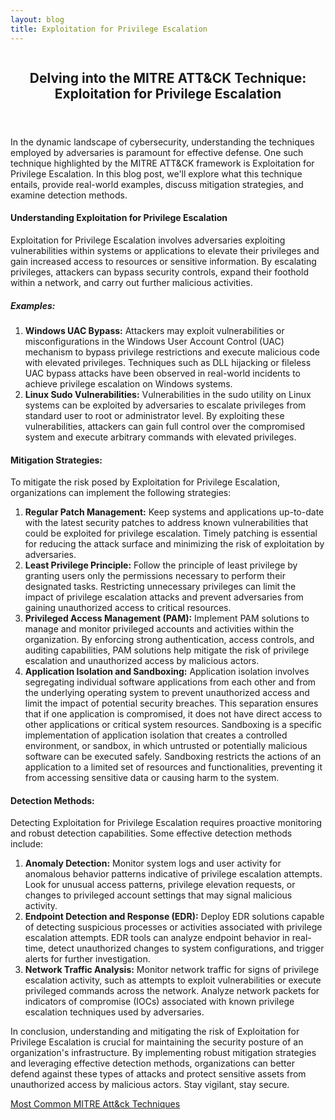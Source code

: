 ```yaml
---
layout: blog
title: Exploitation for Privilege Escalation
---
```



<div id="main" class="s-content__main large-8 column">
<article class="entry">

<header class="entry__header">

<h2 class="entry__title h1">
    Delving into the MITRE ATT&CK Technique: Exploitation for Privilege Escalation
</h2>        
</header>

<div class="entry__content">

<p>In the dynamic landscape of cybersecurity, understanding the techniques employed by adversaries is paramount for effective defense. One such technique highlighted by the MITRE ATT&CK framework is Exploitation for Privilege Escalation. In this blog post, we'll explore what this technique entails, provide real-world examples, discuss mitigation strategies, and examine detection methods.</p>

<h4>Understanding Exploitation for Privilege Escalation</h4>

<p>Exploitation for Privilege Escalation involves adversaries exploiting vulnerabilities within systems or applications to elevate their privileges and gain increased access to resources or sensitive information. By escalating privileges, attackers can bypass security controls, expand their foothold within a network, and carry out further malicious activities.</p>

<h5>Examples:</h5>
<p><ol>
<li><strong>Windows UAC Bypass:</strong> Attackers may exploit vulnerabilities or misconfigurations in the Windows User Account Control (UAC) mechanism to bypass privilege restrictions and execute malicious code with elevated privileges. Techniques such as DLL hijacking or fileless UAC bypass attacks have been observed in real-world incidents to achieve privilege escalation on Windows systems.</li>
    
<li><strong>Linux Sudo Vulnerabilities:</strong> Vulnerabilities in the sudo utility on Linux systems can be exploited by adversaries to escalate privileges from standard user to root or administrator level. By exploiting these vulnerabilities, attackers can gain full control over the compromised system and execute arbitrary commands with elevated privileges.</li>
 </ol></p>   

<h4>Mitigation Strategies:</h4>

<p>To mitigate the risk posed by Exploitation for Privilege Escalation, organizations can implement the following strategies:
<ol>
<li><strong>Regular Patch Management:</strong> Keep systems and applications up-to-date with the latest security patches to address known vulnerabilities that could be exploited for privilege escalation. Timely patching is essential for reducing the attack surface and minimizing the risk of exploitation by adversaries.</li>
    
<li><strong>Least Privilege Principle:</strong> Follow the principle of least privilege by granting users only the permissions necessary to perform their designated tasks. Restricting unnecessary privileges can limit the impact of privilege escalation attacks and prevent adversaries from gaining unauthorized access to critical resources.</li>
    
<li><strong>Privileged Access Management (PAM):</strong> Implement PAM solutions to manage and monitor privileged accounts and activities within the organization. By enforcing strong authentication, access controls, and auditing capabilities, PAM solutions help mitigate the risk of privilege escalation and unauthorized access by malicious actors.</li>

<li><strong>Application Isolation and Sandboxing:</strong> Application isolation involves segregating individual software applications from each other and from the underlying operating system to prevent unauthorized access and limit the impact of potential security breaches. This separation ensures that if one application is compromised, it does not have direct access to other applications or critical system resources. Sandboxing is a specific implementation of application isolation that creates a controlled environment, or sandbox, in which untrusted or potentially malicious software can be executed safely. Sandboxing restricts the actions of an application to a limited set of resources and functionalities, preventing it from accessing sensitive data or causing harm to the system.</strong> 
 </ol></p>   

<h4>Detection Methods:</h4>

<p>Detecting Exploitation for Privilege Escalation requires proactive monitoring and robust detection capabilities. Some effective detection methods include:
<ol>
<li><strong>Anomaly Detection:</strong> Monitor system logs and user activity for anomalous behavior patterns indicative of privilege escalation attempts. Look for unusual access patterns, privilege elevation requests, or changes to privileged account settings that may signal malicious activity.</li>
    
<li><strong>Endpoint Detection and Response (EDR):</strong> Deploy EDR solutions capable of detecting suspicious processes or activities associated with privilege escalation attempts. EDR tools can analyze endpoint behavior in real-time, detect unauthorized changes to system configurations, and trigger alerts for further investigation.</li>
    
<li><strong>Network Traffic Analysis:</strong> Monitor network traffic for signs of privilege escalation activity, such as attempts to exploit vulnerabilities or execute privileged commands across the network. Analyze network packets for indicators of compromise (IOCs) associated with known privilege escalation techniques used by adversaries.</li>
 </ol></p>   

<p>In conclusion, understanding and mitigating the risk of Exploitation for Privilege Escalation is crucial for maintaining the security posture of an organization's infrastructure. By implementing robust mitigation strategies and leveraging effective detection methods, organizations can better defend against these types of attacks and protect sensitive assets from unauthorized access by malicious actors. Stay vigilant, stay secure.</p>

<p><a href="../../03/25/MITRE_Att&ck_Intro.html">Most Common MITRE Att&ck Techniques</a></p>

</div>
</article> <!-- end entry -->

</div> <!-- end main -->  